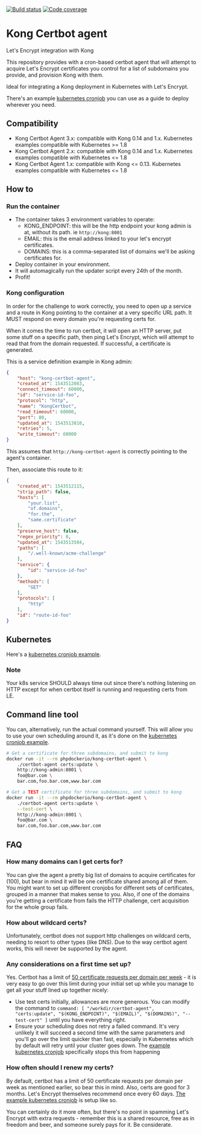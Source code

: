 [![Build status](https://ci.auronconsulting.co.uk/api/v1/teams/main/pipelines/kong-certbot-agent-master/jobs/analyze-master/badge)](https://ci.auronconsulting.co.uk/teams/main/pipelines/kong-certbot-agent-master)
[![Code coverage](https://codecov.io/gh/luispabon/kong-certbot-agent/branch/master/graph/badge.svg)](https://codecov.io/gh/luispabon/kong-certbot-agent)

# Kong Certbot agent
Let's Encrypt integration with Kong

This repository provides with a cron-based certbot agent that will attempt to acquire Let's Encrypt certificates you control
for a list of subdomains you provide, and provision Kong with them.

Ideal for integrating a Kong deployment in Kubernetes with Let's Encrypt.

There's an example [kubernetes cronjob](kubernetes/certbot-cronjob.yml) you can use as a guide to deploy wherever you need.

## Compatibility

  * Kong Certbot Agent 3.x: compatible with Kong 0.14 and 1.x. Kubernetes examples compatible with Kubernetes >= 1.8
  * Kong Certbot Agent 2.x: compatible with Kong 0.14 and 1.x.  Kubernetes examples compatible with Kubernetes <= 1.8
  * Kong Certbot Agent 1.x: compatible with Kong <= 0.13.  Kubernetes examples compatible with Kubernetes <= 1.8

## How to

### Run the container
  - The container takes 3 environment variables to operate:
    - KONG_ENDPOINT: this will be the http endpoint your kong admin is at, without its path. ie `http://kong:8001`
    - EMAIL: this is the email address linked to your let's encrypt certificates.
    - DOMAINS: this is a comma-separated list of domains we'll be asking certificates for.
  - Deploy container in your environment.
  - It will automagically run the updater script every 24th of the month.
  - Profit!
  
### Kong configuration

In order for the challenge to work correctly, you need to open up a service and a route in Kong pointing to the container at a very 
specific URL path. It MUST respond on every domain you're requesting certs for. 

When it comes the time to run certbot, it will open an HTTP server, put some stuff on a specific path, then ping 
Let's Encrypt, which will attempt to read that from the domain requested. If successful, a certificate is generated.

This is a service definition example in Kong admin:

```json
{
    "host": "kong-certbot-agent",
    "created_at": 1543512083,
    "connect_timeout": 60000,
    "id": "service-id-foo",
    "protocol": "http",
    "name": "KongCertbot",
    "read_timeout": 60000,
    "port": 80,
    "updated_at": 1543513810,
    "retries": 5,
    "write_timeout": 60000
}
```

This assumes that `http://kong-certbot-agent` is correctly pointing to the agent's container.

Then, associate this route to it:

```json
{
    "created_at": 1543512115,
    "strip_path": false,
    "hosts": [
        "your.list",
        "of.domains",
        "for.the",
        "same.certificate"
    ],
    "preserve_host": false,
    "regex_priority": 0,
    "updated_at": 1543513584,
    "paths": [
        "/.well-known/acme-challenge"
    ],
    "service": {
        "id": "service-id-foo"
    },
    "methods": [
        "GET"
    ],
    "protocols": [
        "http"
    ],
    "id": "route-id-foo"
}
```

## Kubernetes

Here's a [kubernetes cronjob example](kubernetes/certbot-cronjob.yml).

### Note

Your k8s service SHOULD always time out since there's nothing listening on HTTP except for when certbot itself is 
running and requesting certs from LE.

## Command line tool

You can, alternatively, run the actual command yourself. This will allow you to use your own scheduling around
it, as it's done on the [kubernetes cronjob example](kubernetes/certbot-cronjob.yml).

```bash
# Get a certificate for three subdomains, and submit to kong
docker run -it --rm phpdockerio/kong-certbot-agent \
    ./certbot-agent certs:update \
    http://kong-admin:8001 \
    foo@bar.com \
    bar.com,foo.bar.com,www.bar.com

# Get a TEST certificate for three subdomains, and submit to kong
docker run -it --rm phpdockerio/kong-certbot-agent \
    ./certbot-agent certs:update \
    --test-cert \
    http://kong-admin:8001 \
    foo@bar.com \
    bar.com,foo.bar.com,www.bar.com

```

## FAQ

### How many domains can I get certs for?

You can give the agent a pretty big list of domains to acquire certificates for (100), but bear in mind it will be one certificate 
shared among all of them. You might want to set up different cronjobs for different sets of certificates, grouped in a manner
that makes sense to you. Also, if one of the domains you're getting a certificate from fails the HTTP challenge, cert acquisition
for the whole group fails.

### How about wildcard certs?

Unfortunately, certbot does not support http challenges on wildcard certs, needing to resort to other types (like DNS). 
Due to the way certbot agent works, this will never be supported by the agent.

### Any considerations on a first time set up?

Yes. Certbot has a limit of [50 certificate requests per domain per week](https://letsencrypt.org/docs/rate-limits/) - it is very easy to go over this limit during
your initial set up while you manage to get all your stuff lined up together nicely:
  
  * Use test certs initially, allowances are more generous. You can modify the command to `command: [ "/workdir/certbot-agent", "certs:update", "$(KONG_ENDPOINT)", "$(EMAIL)", "$(DOMAINS)", "--test-cert" ]` until you have everything right.
  * Ensure your scheduling does not retry a failed command. It's very unlikely it will succeed a second time with the same parameters
  and you'll go over the limit quicker than fast, especially in Kubernetes which by default will retry until your cluster goes down. The 
  [example kubernetes cronjob](kubernetes/certbot-cronjob.yml) specifically stops this from happening

### How often should I renew my certs?

By default, certbot has a limit of 50 certificate requests per domain per week as mentioned earlier, so bear this in mind. Also, certs are good for 3 months. Let's Encrypt themselves recommend once every 60 days. [The example kubernetes cronjob](kubernetes/certbot-cronjob.yml)
is setup like so. 

You can certainly do it more often, but there's no point in spamming Let's Encrypt with extra requests - remember this is a shared resource, free as in freedom and beer, and someone surely pays for it. Be considerate.
